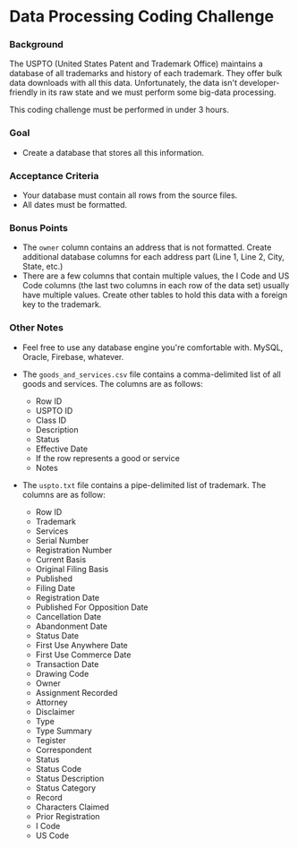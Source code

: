 # Data Processing Coding Challenge

### Background
The USPTO (United States Patent and Trademark Office) maintains a database of all trademarks and history of each trademark. They 
offer bulk data downloads with all this data. Unfortunately, the data isn't developer-friendly in its raw state and we must 
perform some big-data processing.

This coding challenge must be performed in under 3 hours.

### Goal
 - Create a database that stores all this information.

### Acceptance Criteria
 - Your database must contain all rows from the source files.
 - All dates must be formatted.

### Bonus Points
 - The `owner` column contains an address that is not formatted. Create additional database columns for each address part (Line 1, Line 2, City, State, etc.)
 - There are a few columns that contain multiple values, the I Code and US Code columns (the last two columns in each row of the data set) usually have multiple values. Create other tables to hold this data with a foreign key to the trademark.

### Other Notes
 - Feel free to use any database engine you're comfortable with. MySQL, Oracle, Firebase, whatever.
 - The `goods_and_services.csv` file contains a comma-delimited list of all goods and services. The columns are as follows:
   - Row ID
   - USPTO ID
   - Class ID
   - Description
   - Status
   - Effective Date
   - If the row represents a good or service
   - Notes

 - The `uspto.txt` file contains a pipe-delimited list of trademark. The columns are as follow:
   - Row ID
   - Trademark
   - Services
   - Serial Number
   - Registration Number
   - Current Basis
   - Original Filing Basis
   - Published
   - Filing Date
   - Registration Date
   - Published For Opposition Date
   - Cancellation Date
   - Abandonment Date
   - Status Date
   - First Use Anywhere Date
   - First Use Commerce Date
   - Transaction Date
   - Drawing Code
   - Owner
   - Assignment Recorded
   - Attorney
   - Disclaimer
   - Type
   - Type Summary
   - Tegister
   - Correspondent
   - Status
   - Status Code
   - Status Description
   - Status Category
   - Record
   - Characters Claimed
   - Prior Registration
   - I Code
   - US Code



